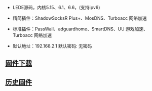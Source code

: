 - LEDE源码，内核5.15、6.1、6.6，(支持ipv6)

- 精简插件：ShadowSocksR Plus+、MosDNS、Turboacc 网络加速

- 标准插件：PassWall、adguardhome、SmartDNS、UU 游戏加速、Turboacc 网络加速

- 默认地址：192.168.2.1 默认密码: 无密码

## [固件下载](https://github.com/icons88/OpenWrt-k5.15/releases)
## [历史固件](https://github.com/icons88/OpenWrt-k5.15/actions)
